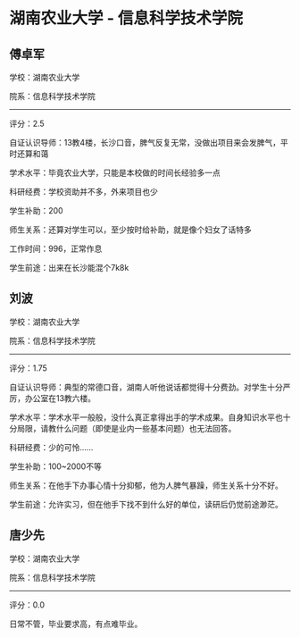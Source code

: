 # 湖南农业大学 - 信息科学技术学院

## 傅卓军

学校：湖南农业大学

院系：信息科学技术学院

* * *

评分：2.5

自证认识导师：13教4楼，长沙口音，脾气反复无常，没做出项目来会发脾气，平时还算和蔼

学术水平：毕竟农业大学，只能是本校做的时间长经验多一点

科研经费：学校资助并不多，外来项目也少

学生补助：200

师生关系：还算对学生可以，至少按时给补助，就是像个妇女了话特多

工作时间：996，正常作息

学生前途：出来在长沙能混个7k8k

## 刘波

学校：湖南农业大学

院系：信息科学技术学院

* * *

评分：1.75

自证认识导师：典型的常德口音，湖南人听他说话都觉得十分费劲。对学生十分严厉，办公室在13教六楼。

学术水平：学术水平一般般，没什么真正拿得出手的学术成果。自身知识水平也十分局限，请教什么问题（即使是业内一些基本问题）也无法回答。

科研经费：少的可怜……

学生补助：100~2000不等

师生关系：在他手下办事心情十分抑郁，他为人脾气暴躁，师生关系十分不好。

学生前途：允许实习，但在他手下找不到什么好的单位，读研后仍觉前途渺茫。

## 唐少先

学校：湖南农业大学

院系：信息科学技术学院

* * *

评分：0.0

日常不管，毕业要求高，有点难毕业。